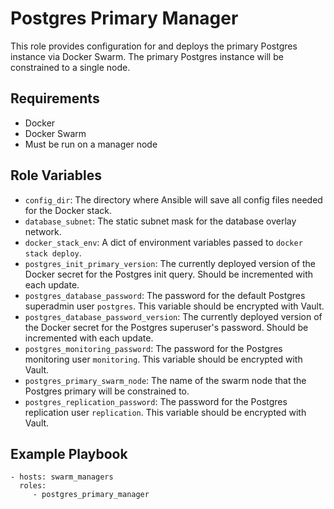 Postgres Primary Manager
=========

This role provides configuration for and deploys the primary Postgres instance via Docker Swarm. The primary Postgres instance will be constrained to a single node.

Requirements
------------

* Docker
* Docker Swarm
* Must be run on a manager node

Role Variables
--------------

* `config_dir`: The directory where Ansible will save all config files needed for the Docker stack.
* `database_subnet`: The static subnet mask for the database overlay network.
* `docker_stack_env`: A dict of environment variables passed to `docker stack deploy`.
* `postgres_init_primary_version`: The currently deployed version of the Docker secret for the Postgres init query. Should be incremented with each update.
* `postgres_database_password`: The password for the default Postgres superadmin user `postgres`. This variable should be encrypted with Vault.
* `postgres_database_password_version`: The currently deployed version of the Docker secret for the Postgres superuser's password. Should be incremented with each update.
* `postgres_monitoring_password`: The password for the Postgres monitoring user `monitoring`. This variable should be encrypted with Vault.
* `postgres_primary_swarm_node`: The name of the swarm node that the Postgres primary will be constrained to.
* `postgres_replication_password`: The password for the Postgres replication user `replication`. This variable should be encrypted with Vault.

Example Playbook
----------------

    - hosts: swarm_managers
      roles:
         - postgres_primary_manager

